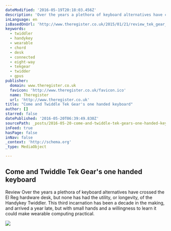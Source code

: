 ```yaml
---
dateModified: '2016-05-19T20:18:03.456Z'
description: 'Over the years a plethora of keyboard alternatives have crossed the El Reg hardware desk, but none has had the utility, or longevity, of the Handykey Twiddler. This third incarnation has been a decade in the making, and arrived a year late, but with small hands and a willingness to learn it could make wearable computing practical.'
inLanguage: en
isBasedOnUrl: 'http://www.theregister.co.uk/2015/01/21/review_tek_gear_twiddler_3_remote_handheld_keyboard/'
keywords:
  - twiddler
  - handykey
  - wearable
  - chord
  - desk
  - connected
  - eight-way
  - tekgear
  - twidder
  - gpus
publisher:
  domain: www.theregister.co.uk
  favicon: 'http://www.theregister.co.uk/favicon.ico'
  name: Theregister
  url: 'http://www.theregister.co.uk'
title: "Come and Twiddle Tek Gear's one handed keyboard"
author: []
starred: false
datePublished: '2016-05-20T06:39:49.830Z'
sourcePath: _posts/2016-05-20-come-and-twiddle-tek-gears-one-handed-keyboard.md
inFeed: true
hasPage: false
inNav: false
_context: 'http://schema.org'
_type: MediaObject

---
```

<article style=""><h1>Come and Twiddle Tek Gear's one handed keyboard</h1><p>Review Over the years a plethora of keyboard alternatives have crossed the El Reg hardware desk, but none has had the utility, or longevity, of the Handykey Twiddler. This third incarnation has been a decade in the making, and arrived a year late, but with small hands and a willingness to learn it could make wearable computing practical.</p><img src="https://regmedia.co.uk/2015/01/20/tek_gear_twiddler_3_one-handed_keyboard.jpg?x=1200&amp;y=794" /></article>